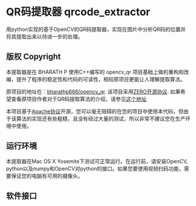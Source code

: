 # QR码提取器 qrcode_extractor
用python实现的基于OpenCV的QR码提取器，实现在图片中分析QR码的位置并将其提取出来以待进一步的处理。

## 版权 Copyright
本提取器是在 BHARATH P 使用C++编写的 opencv_qr 项目基础上做的重构和改编，提升了程序的稳定性和代码的可读性，相较原项目更能让人理解提取算法。

原项目的地址在：[bharathp666/opencv_qr](https://github.com/bharathp666/opencv_qr). 该项目采用[ZERO开源协议](http://dsynflo.blogspot.in/p/blog-page_16.html). 如果希望查看原项目作者对于QR码提取算法的介绍，请参见[这个地址](http://dsynflo.blogspot.jp/2014/10/opencv-qr-code-detection-and-extraction.html)

本项目基于[Apache协议](https://www.apache.org/licenses/LICENSE-2.0)开源，您可以毫无阻碍的在您的项目中使用本代码，但由于该算法的实现还有些粗糙，且没有经过大量的测试，所以非常不建议您在生产环境中使用。

## 运行环境
本提取器在Mac OS X Yosemite下测试可正常运行。在运行前，请安装OpenCV, python以及numpy和OpenCV对python的接口。如果您要使用视频扫码功能，需要保证您的电脑有可用的摄像头。

## 软件接口